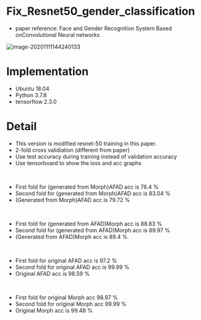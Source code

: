 # Fix_Resnet50_gender_classification
* paper reference: Face and Gender Recognition System Based onConvolutional Neural networks

![image-20201111144240133](https://github.com/Kimyuhwanpeter/TF-2.3.0_Fix_resnet50_for_gender/blob/main/1.JPG)

# Implementation
* Ubuntu 18.04
* Python 3.7.8
* tensorflow 2.3.0

# Detail
* This version is modified resnet-50 training in this paper.
* 2-fold cross validiation (different from paper)
* Use test accuracy during training instead of validation accuracy
* Use tensorboard to show the loss and acc graphs
<br/>

* First fold for (generated from Morph)AFAD acc is 76.4 %
* Second fold for (generated from Morph)AFAD acc is 83.04 %
* (Generated from Morph)AFAD acc is 79.72 %
<br/>

* First fold for (generated from AFAD)Morph acc is 88.83 %
* Second fold for (generated from AFAD)Morph acc is 89.97 %
* (Generated from AFAD)Morph acc is 89.4 %
<br/>

* First fold for original AFAD acc is 97.2 %
* Second fold for original AFAD acc is 99.99 %
* Original AFAD acc is 98.59 %
<br/>

* First fold for original Morph acc 98.97 %
* Second fold for original Morph acc 99.99 %
* Original Morph acc is 99.48 %
